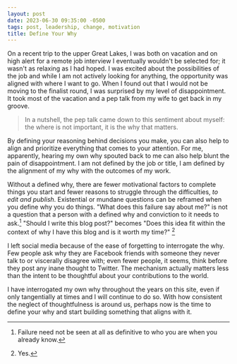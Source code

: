 ```yaml
---
layout: post
date: 2023-06-30 09:35:00 -0500
tags: post, leadership, change, motivation
title: Define Your Why
---
```


On a recent trip to the upper Great Lakes, I was both on vacation and on high alert for a remote job interview I eventually wouldn't be selected for; it wasn't as relaxing as I had hoped. I was excited about the possibilities of the job and while I am not actively looking for anything, the opportunity was aligned with where I want to go. When I found out that I would not be moving to the finalist round, I was surprised by my level of disappointment. It took most of the vacation and a pep talk from my wife to get back in my groove.

> In a nutshell, the pep talk came down to this sentiment about myself: the where is not important, it is the why that matters.

By defining your reasoning behind decisions you make, you can also help to align and prioritize everything that comes to your attention. For me, apparently, hearing my own why spouted back to me can also help blunt the pain of disappointment. I am not defined by the job or title, I am defined by the alignment of my why with the outcomes of my work.

Without a defined why, there are fewer motivational factors to complete things you start and fewer reasons to struggle through the difficulties, *to edit and publish*. Existential or mundane questions can be reframed when you define why you do things. "What does this failure say about me?" is not a question that a person with a defined why and conviction to it needs to ask.[^1] "Should I write this blog post?" becomes "Does this idea fit within the context of why I have this blog and is it worth my time?" [^2]

I left social media because of the ease of forgetting to interrogate the why. Few people ask why they are Facebook friends with someone they never talk to or viscerally disagree with; even fewer people, it seems, think before they post any inane thought to Twitter. The mechanism actually matters less than the intent to be thoughtful about your contributions to the world.

I have interrogated my own why throughout the years on this site, even if only tangentially at times and I will continue to do so. With how consistent the neglect of thoughtfulness is around us, perhaps now is the time to define your why and start building something that aligns with it.

[^1]: Failure need not be seen at all as definitive to who you are when you already know.
[^2]: Yes.